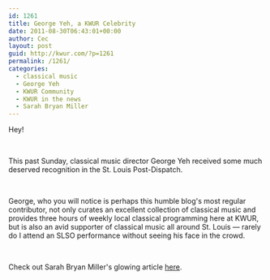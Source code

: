 ```yaml
---
id: 1261
title: George Yeh, a KWUR Celebrity
date: 2011-08-30T06:43:01+00:00
author: Cec
layout: post
guid: http://kwur.com/?p=1261
permalink: /1261/
categories:
  - classical music
  - George Yeh
  - KWUR Community
  - KWUR in the news
  - Sarah Bryan Miller
---
```

<div class="pf-content">
  <p>
    Hey!
  </p>
  
  <p>
    &nbsp;
  </p>
  
  <p>
    This past Sunday, classical music director George Yeh received some much deserved recognition in the St. Louis Post-Dispatch.
  </p>
  
  <p>
    &nbsp;
  </p>
  
  <p>
    George, who you will notice is perhaps this humble blog's most regular contributor, not only curates an excellent collection of classical music and provides three hours of weekly local classical programming here at KWUR, but is also an avid supporter of classical music all around St. Louis &#8212; rarely do I attend an SLSO performance without seeing his face in the crowd. &nbsp;
  </p>
  
  <p>
    &nbsp;
  </p>
  
  <p>
    Check out Sarah Bryan Miller's glowing article&nbsp;<a href="http://www.stltoday.com/entertainment/article_0a1149c6-5b69-5bd8-b65c-c089e419d377.html">here</a>.
  </p>
  
  <p>
    &nbsp;
  </p>
  
  <p>
    &nbsp;
  </p>
</div>